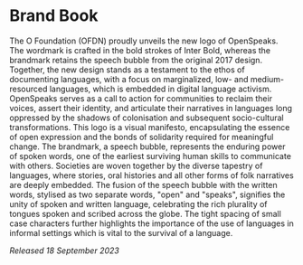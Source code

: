 # Brand Book
The O Foundation (OFDN) proudly unveils the new logo of OpenSpeaks. The wordmark is crafted in the bold strokes of Inter Bold, whereas the brandmark retains the speech bubble from the original 2017 design. Together, the new design stands as a testament to the ethos of documenting languages, with a focus on marginalized, low- and medium-resourced languages, which is embedded in digital language activism. OpenSpeaks serves as a call to action for communities to reclaim their voices, assert their identity, and articulate their narratives in languages long oppressed by the shadows of colonisation and subsequent socio-cultural transformations. This logo is a visual manifesto, encapsulating the essence of open expression and the bonds of solidarity required for meaningful change. The brandmark, a speech bubble, represents the enduring power of spoken words, one of the earliest surviving human skills to communicate with others. Societies are woven together by the diverse tapestry of languages, where stories, oral histories and all other forms of folk narratives are deeply embedded. The fusion of the speech bubble with the written words, stylised as two separate words, "open" and "speaks", signifies the unity of spoken and written language, celebrating the rich plurality of tongues spoken and scribed across the globe. The tight spacing of small case characters further highlights the importance of the use of languages in informal settings which is vital to the survival of a language.

_Released 18 September 2023_

